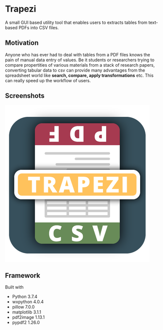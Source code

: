 # Trapezi

A small GUI based utility tool that enables users to extracts tables from text-based PDFs into CSV files.

## Motivation

Anyone who has ever had to deal with tables from a PDF files knows the pain of manual data entry of values. Be it students or researchers trying to compare propertities of various materials from a stack of research papers, converting tabular data to csv can provide many advantages from the spreadsheet world like **search, compare, apply transformations** etc. This can really speed up the workflow of users.

## Screenshots

![Logo](<images/logo.png>)

## Framework

Built with

* Python 3.7.4
* wxpython 4.0.4
* pillow 7.0.0
* matplotlib 3.1.1
* pdf2image 1.13.1
* pypdf2 1.26.0

